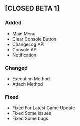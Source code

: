 ## [CLOSED BETA 1]

### Added
- Main Menu
- Clear Console Button
- ChangeLog API
- Console API
- Notification


### Changed
- Execution Method
- Attach Method

### Fixed
- Fixed For Latest Game Update
- Fixed Some issues
- Fixed Some bugs
